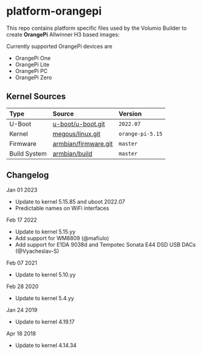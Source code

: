 # platform-orangepi

This repo contains platform specific files used by the Volumio Builder to create **OrangePi** Allwinner H3 based images:

Currently supported OrangePi devices are
* OrangePi One
* OrangePi Lite
* OrangePi PC
* OrangePi Zero

## Kernel Sources

| Type         | Source                                                          | Version          |
| :----------- | :-------------------------------------------------------------- | :--------------- |
| U-Boot       | [u-boot/u-boot.git](https://source.denx.de/u-boot/u-boot.git)   | `2022.07`        |
| Kernel       | [megous/linux.git](https://megous.com/git/linux)                | `orange-pi-5.15` |
| Firmware     | [armbian/firmware.git](https://github.com/armbian/firmware.git) | `master`         |
| Build System | [armbian/build](https://github.com/armbian/build.git)           | `master`         |

## Changelog
Jan 01 2023
- Update to kernel 5.15.85 and uboot 2022.07
- Predictable names on WiFi interfaces

Feb 17 2022
- Update to kernel 5.15.yy
- Add support for WM8809 (@mafiulo)
- Add support for E1DA 9038d and Tempotec Sonata E44 DSD USB DACs (@Vyacheslav-S)

Feb 07 2021 
- Update to kernel 5.10.yy

Feb 28 2020
- Update to kernel 5.4.yy
  
Jan 24 2019
- Update to kernel 4.19.17

Apr 18 2018
- Update to kernel 4.14.34

